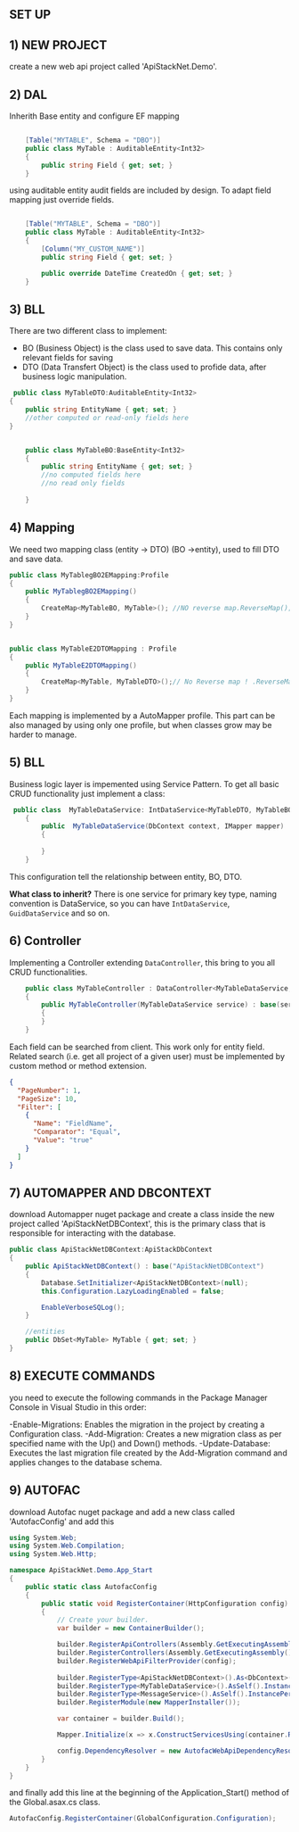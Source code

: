 ﻿## SET UP

## 1) NEW PROJECT
create a new web api project called 'ApiStackNet.Demo'.

## 2) DAL

Inherith Base entity and configure EF mapping 

```cs

    [Table("MYTABLE", Schema = "DBO")]
    public class MyTable : AuditableEntity<Int32>
    {        
        public string Field { get; set; }
    }

```

using auditable entity audit fields are included by design. To adapt field mapping just override fields.



```cs

    [Table("MYTABLE", Schema = "DBO")]
    public class MyTable : AuditableEntity<Int32>
    {   
		[Column("MY_CUSTOM_NAME")]
        public string Field { get; set; }

		public override DateTime CreatedOn { get; set; }
    }

```


## 3) BLL

There are two different class to implement:
- BO (Business Object) is the class used to save data. This contains only relevant fields for saving
- DTO (Data Transfert Object) is the class used to profide data, after business logic manipulation.


```cs
 public class MyTableDTO:AuditableEntity<Int32>
{
	public string EntityName { get; set; }
	//other computed or read-only fields here
}


    public class MyTableBO:BaseEntity<Int32>
    {
        public string EntityName { get; set; }
		//no computed fields here
		//no read only fields
		
    }

```


## 4) Mapping
We need two mapping class (entity -> DTO) (BO ->entity), used to fill DTO and save data.

```cs
public class MyTablegBO2EMapping:Profile
{
    public MyTablegBO2EMapping()
    {
        CreateMap<MyTableBO, MyTable>(); //NO reverse map.ReverseMap();
    }
}


public class MyTableE2DTOMapping : Profile
{
    public MyTableE2DTOMapping()
    {
        CreateMap<MyTable, MyTableDTO>();// No Reverse map ! .ReverseMap();
    }
}
```
Each mapping is implemented by a AutoMapper profile. This part can be also managed by using only one profile, but when classes grow may be harder to manage.



## 5) BLL
Business logic layer is impemented using Service Pattern. To get all basic CRUD functionality just implement a class:

```cs
 public class  MyTableDataService: IntDataService<MyTableDTO, MyTableBO,MyTable>
    {
        public  MyTableDataService(DbContext context, IMapper mapper) : base( context,  mapper)
        {
        
        }
    }
```
This configuration tell the relationship between entity, BO, DTO. 

**What class to inherit?**
There is one service for primary key type, naming convention is <PK>DataService, so you can have `IntDataService`, `GuidDataService` and so on.



## 6) Controller

Implementing a Controller extending `DataController`, this bring to you all CRUD functionalities.


```cs
    public class MyTableController : DataController<MyTableDataService, MyTableDTO, MyTableBO, MyTable, int>
    {
        public MyTableController(MyTableDataService service) : base(service)
        {
        }
    }
```

 Each field can be searched from client. This work only for entity field. Related search (i.e. get all project of a given user) must be implemented by custom  method or method extension.


```json
{
  "PageNumber": 1,
  "PageSize": 10,
  "Filter": [
    {
      "Name": "FieldName",
      "Comparator": "Equal", 
      "Value": "true"
    }
  ]
}

```

## 7) AUTOMAPPER AND DBCONTEXT
download Automapper nuget package and create a class inside the new project called 'ApiStackNetDBContext', this is the primary class 
that is responsible for interacting with the database.

``` cs
public class ApiStackNetDBContext:ApiStackDbContext
{
    public ApiStackNetDBContext() : base("ApiStackNetDBContext")
    {
        Database.SetInitializer<ApiStackNetDBContext>(null);
        this.Configuration.LazyLoadingEnabled = false;

        EnableVerboseSQLog();
    }

    //entities
    public DbSet<MyTable> MyTable { get; set; }
}
```

## 8) EXECUTE COMMANDS
you need to execute the following commands in the Package Manager Console in Visual Studio in this order:

-Enable-Migrations: Enables the migration in the project by creating a Configuration class.
-Add-Migration: Creates a new migration class as per specified name with the Up() and Down() methods.
-Update-Database: Executes the last migration file created by the Add-Migration command and applies changes to the database schema.


## 9) AUTOFAC
download Autofac nuget package and add a new class called 'AutofacConfig' and add this

``` cs
using System.Web;
using System.Web.Compilation;
using System.Web.Http;

namespace ApiStackNet.Demo.App_Start
{
    public static class AutofacConfig
    {
        public static void RegisterContainer(HttpConfiguration config)
        {
            // Create your builder.
            var builder = new ContainerBuilder();

            builder.RegisterApiControllers(Assembly.GetExecutingAssembly());
            builder.RegisterControllers(Assembly.GetExecutingAssembly());
            builder.RegisterWebApiFilterProvider(config);
            
            builder.RegisterType<ApiStackNetDBContext>().As<DbContext>().InstancePerRequest();
            builder.RegisterType<MyTableDataService>().AsSelf().InstancePerRequest();
            builder.RegisterType<MessageService>().AsSelf().InstancePerRequest();
            builder.RegisterModule(new MapperInstaller());

            var container = builder.Build();

            Mapper.Initialize(x => x.ConstructServicesUsing(container.Resolve));

            config.DependencyResolver = new AutofacWebApiDependencyResolver(container);
        }
    }
}
```

and finally add this line at the beginning of the Application_Start() method of the Global.asax.cs class.

``` cs
AutofacConfig.RegisterContainer(GlobalConfiguration.Configuration);
```
